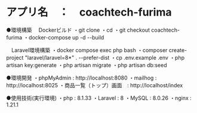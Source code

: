 # アプリ名　：　coachtech-furima

●環境構築
　Dockerビルド
 ・git clone
 ・cd
 ・git checkout coachtech-furima
 ・docker-compose up -d --build

　Laravel環境構築
 ・docker compose exec php bash
 ・composer create-project "laravel/laravel=8*" . --prefer-dist
 ・cp .env.example .env
 ・php artisan key:generate
 ・php artisan migrate
 ・php artisan db:seed

●環境開発
 ・phpMyAdmin : http://localhost:8080
 ・mailhog : http://localhost:8025
 ・商品一覧（トップ）画面　: http://localhost/index

●使用技術(実行環境)
 ・php : 8.1.33
 ・Laravel : 8
 ・MySQL : 8.0.26
 ・nginx : 1.21.1
